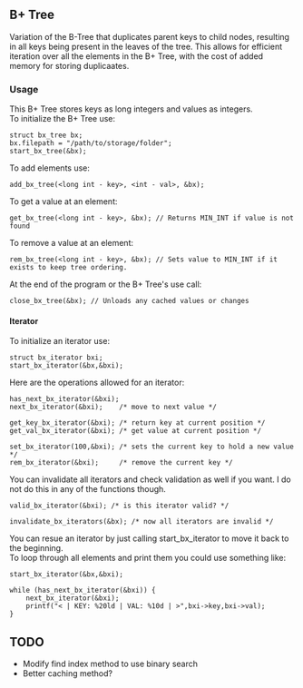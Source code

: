 ## B+ Tree
Variation of the B-Tree that duplicates parent keys to child nodes, resulting in all keys being present in the leaves of the tree. This allows for efficient iteration over all the elements in the B+ Tree, with the cost of added memory for storing duplicaates. 
### Usage
This B+ Tree stores keys as long integers and values as integers.   
To initialize the B+ Tree use:
```
struct bx_tree bx;
bx.filepath = "/path/to/storage/folder";
start_bx_tree(&bx);
```
To add elements use:
```
add_bx_tree(<long int - key>, <int - val>, &bx);
```
To get a value at an element:
```
get_bx_tree(<long int - key>, &bx); // Returns MIN_INT if value is not found
```
To remove a value at an element:
```
rem_bx_tree(<long int - key>, &bx); // Sets value to MIN_INT if it exists to keep tree ordering.
```
At the end of the program or the B+ Tree's use call:
```
close_bx_tree(&bx); // Unloads any cached values or changes
```

#### Iterator
To initialize an iterator use:
```
struct bx_iterator bxi;
start_bx_iterator(&bx,&bxi);
```
Here are the operations allowed for an iterator:
```
has_next_bx_iterator(&bxi); 
next_bx_iterator(&bxi);    /* move to next value */

get_key_bx_iterator(&bxi); /* return key at current position */
get_val_bx_iterator(&bxi); /* get value at current position */

set_bx_iterator(100,&bxi); /* sets the current key to hold a new value */
rem_bx_iterator(&bxi);     /* remove the current key */
```
You can invalidate all iterators and check validation as well if you want. I do not do this in any of the functions though.
```
valid_bx_iterator(&bxi); /* is this iterator valid? */

invalidate_bx_iterators(&bx); /* now all iterators are invalid */
```
You can resue an iterator by just calling start_bx_iterator to move it back to the beginning.   
To loop through all elements and print them you could use something like:
```
start_bx_iterator(&bx,&bxi);

while (has_next_bx_iterator(&bxi)) {
    next_bx_iterator(&bxi);
    printf("< | KEY: %20ld | VAL: %10d | >",bxi->key,bxi->val);
}
```

## TODO
- Modify find index method to use binary search
- Better caching method?

